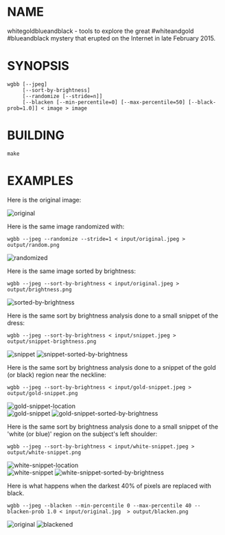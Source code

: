 NAME
====
whitegoldblueandblack - tools to explore the great #whiteandgold #blueandblack mystery that erupted on the Internet in late February 2015.

SYNOPSIS
========
	wgbb [--jpeg]
		 [--sort-by-brightness]
		 [--randomize [--stride=n]]
		 [--blacken [--min-percentile=0] [--max-percentile=50] [--black-prob=1.0]] < image > image

BUILDING
========
	make

EXAMPLES
========

Here is the original image:

![original](input/original.jpg)

Here is the same image randomized with:

	wgbb --jpeg --randomize --stride=1 < input/original.jpeg > output/random.png

![randomized](doc/random.png)

Here is the same image sorted by brightness:

	wgbb --jpeg --sort-by-brightness < input/original.jpeg > output/brightness.png

![sorted-by-brightness](doc/brightness.png)

Here is the same sort by brightness analysis done to a small snippet of the dress:

	wgbb --jpeg --sort-by-brightness < input/snippet.jpeg > output/snippet-brightness.png

![snippet](input/snippet.jpg) ![snippet-sorted-by-brightness](doc/snippet-brightness.png)

Here is the same sort by brightness analysis done to a snippet of the gold (or black) region near the neckline:

	wgbb --jpeg --sort-by-brightness < input/gold-snippet.jpeg > output/gold-snippet.png

![gold-snippet-location](doc/gold-snippet-location.png)
<br/>
![gold-snippet](input/gold-snippet.jpg) ![gold-snippet-sorted-by-brightness](doc/gold-snippet.png)

Here is the same sort by brightness analysis done to a small snippet of the 'white (or blue)' region on the subject's left shoulder:

	wgbb --jpeg --sort-by-brightness < input/white-snippet.jpeg > output/white-snippet.png

![white-snippet-location](doc/white-snippet-location.png)
<br/>
![white-snippet](input/white-snippet.jpg) ![white-snippet-sorted-by-brightness](doc/white-snippet.png)

Here is what happens when the darkest 40% of pixels are replaced with black.

	wgbb --jpeg --blacken --min-percentile 0 --max-percentile 40 --blacken-prob 1.0 < input/original.jpg  > output/blacken.png

![original](input/original.jpg) ![blackened](doc/blacken.png)

